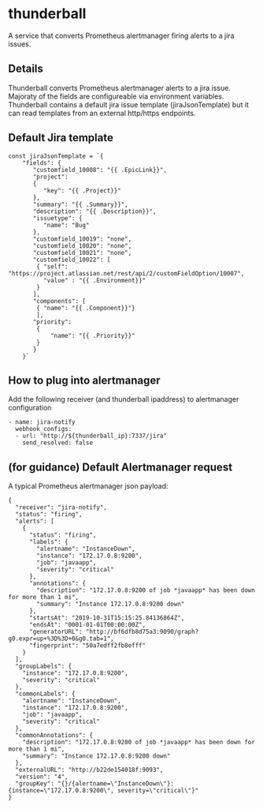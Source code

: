 # thunderball
A service that converts Prometheus alertmanager firing alerts to a jira issues.

## Details
Thunderball converts Prometheus alertmanager alerts to a jira issue. Majoraty of the fields are configureable via environment variables. Thunderball contains a default jira issue template (jiraJsonTemplate) but it can read templates from an external http/https endpoints. 

## Default Jira template
```
const jiraJsonTemplate = `{
    "fields": {
       "customfield_10008": "{{ .EpicLink}}",
       "project":
       {
          "key": "{{ .Project}}"
       },
       "summary": "{{ .Summary}}",
       "description": "{{ .Description}}",
       "issuetype": {
          "name": "Bug"
       },
       "customfield_10019": "none",
       "customfield_10020": "none",
       "customfield_10021": "none",
       "customfield_10022": [
		{ "self": "https://project.atlassian.net/rest/api/2/customFieldOption/10007",
		  "value" : "{{ .Environment}}"
		}
	   ],
       "components": [
		{ "name": "{{ .Component}}"}
		],
	   "priority":
		{
			"name": "{{ .Priority}}"
		} 
	   }
    }`
 ```
## How to plug into alertmanager
Add the following receiver (and thunderball ipaddress) to alertmanager configuration
```
- name: jira-notify
  webhook_configs:
  - url: "http://${thunderball_ip}:7337/jira"
    send_resolved: false
```

## (for guidance) Default Alertmanager request
A typical Prometheus alertmanager json payload:

```
{
  "receiver": "jira-notify",
  "status": "firing",
  "alerts": [
    {
      "status": "firing",
      "labels": {
        "alertname": "InstanceDown",
        "instance": "172.17.0.8:9200",
        "job": "javaapp",
        "severity": "critical"
      },
      "annotations": {
        "description": "172.17.0.8:9200 of job *javaapp* has been down for more than 1 mi",
        "summary": "Instance 172.17.0.8:9200 down"
      },
      "startsAt": "2019-10-31T15:15:25.84136864Z",
      "endsAt": "0001-01-01T00:00:00Z",
      "generatorURL": "http://bf6dfb8d75a3:9090/graph?g0.expr=up+%3D%3D+0&g0.tab=1",
      "fingerprint": "50a7edff2fb8efff"
    }
  ],
  "groupLabels": {
    "instance": "172.17.0.8:9200",
    "severity": "critical"
  },
  "commonLabels": {
    "alertname": "InstanceDown",
    "instance": "172.17.0.8:9200",
    "job": "javaapp",
    "severity": "critical"
  },
  "commonAnnotations": {
    "description": "172.17.0.8:9200 of job *javaapp* has been down for more than 1 mi",
    "summary": "Instance 172.17.0.8:9200 down"
  },
  "externalURL": "http://b22de154018f:9093",
  "version": "4",
  "groupKey": "{}/{alertname=\"InstanceDown\"}:{instance=\"172.17.0.8:9200\", severity=\"critical\"}"
}
```
